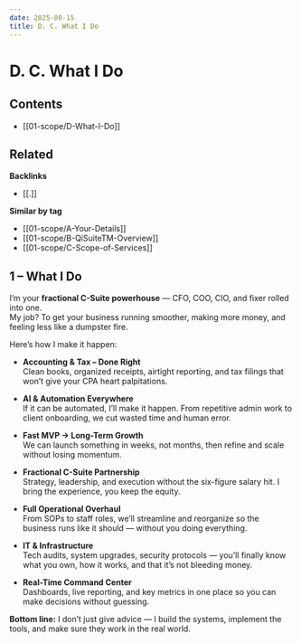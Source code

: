 ```yaml
---
date: 2025-08-15
title: D. C. What I Do
---
```

# D. C. What I Do

<!-- AUTO-TOC:START -->

## Contents
- [[01-scope/D-What-I-Do]]

<!-- AUTO-TOC:END -->


<!-- RELATED:START -->

## Related
**Backlinks**
- [[.]]

**Similar by tag**
- [[01-scope/A-Your-Details]]
- [[01-scope/B-QiSuiteTM-Overview]]
- [[01-scope/C-Scope-of-Services]]

<!-- RELATED:END -->


































## **1 – What I Do**
I’m your **fractional C-Suite powerhouse** — CFO, COO, CIO, and fixer rolled into one.  
My job? To get your business running smoother, making more money, and feeling less like a dumpster fire.

Here’s how I make it happen:

- **Accounting & Tax – Done Right**  
  Clean books, organized receipts, airtight reporting, and tax filings that won’t give your CPA heart palpitations.

- **AI & Automation Everywhere**  
  If it can be automated, I’ll make it happen. From repetitive admin work to client onboarding, we cut wasted time and human error.

- **Fast MVP → Long-Term Growth**  
  We can launch something in weeks, not months, then refine and scale without losing momentum.

- **Fractional C-Suite Partnership**  
  Strategy, leadership, and execution without the six-figure salary hit. I bring the experience, you keep the equity.

- **Full Operational Overhaul**  
  From SOPs to staff roles, we’ll streamline and reorganize so the business runs like it should — without you doing everything.

- **IT & Infrastructure**  
  Tech audits, system upgrades, security protocols — you’ll finally know what you own, how it works, and that it’s not bleeding money.

- **Real-Time Command Center**  
  Dashboards, live reporting, and key metrics in one place so you can make decisions without guessing.

**Bottom line:** I don’t just give advice — I build the systems, implement the tools, and make sure they work in the real world.